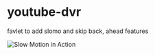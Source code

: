 # youtube-dvr
favlet to add slomo and skip back, ahead features

![Slow Motion in Action](./BigShotBrunson.gif "Brunson Big Shot")
